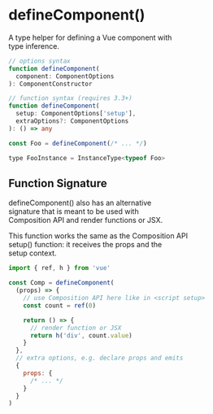 # defineComponent()

A type helper for defining a Vue component with  
type inference.  

```ts
// options syntax
function defineComponent(
  component: ComponentOptions
): ComponentConstructor

// function syntax (requires 3.3+)
function defineComponent(
  setup: ComponentOptions['setup'],
  extraOptions?: ComponentOptions
): () => any
```

```js
const Foo = defineComponent(/* ... */)

type FooInstance = InstanceType<typeof Foo>
```

## Function Signature
defineComponent() also has an alternative  
signature that is meant to be used with  
Composition API and render functions or JSX.  

This function works the same as the Composition API  
setup() function: it receives the props and the  
setup context.  

```js
import { ref, h } from 'vue'

const Comp = defineComponent(
  (props) => {
    // use Composition API here like in <script setup>
    const count = ref(0)

    return () => {
      // render function or JSX
      return h('div', count.value)
    }
  },
  // extra options, e.g. declare props and emits
  {
    props: {
      /* ... */
    }
  }
)
```
